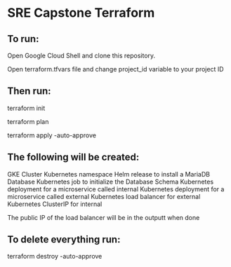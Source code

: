 # SRE Capstone Terraform 

## To run:

Open Google Cloud Shell and clone this repository.

Open terraform.tfvars file and change project_id variable to your project ID

## Then run: 
terraform init

terraform plan

terraform apply -auto-approve

## The following will be created:
GKE Cluster
Kubernetes namespace
Helm release to install a MariaDB Database
Kubernetes job to initialize the Database Schema
Kubernetes deployment for a microservice called internal
Kubernetes deployment for a microservice called external 
Kubernetes load balancer for external
Kubernetes ClusterIP for internal

The public IP of the load balancer will be in the outputt when done

## To delete everything run:
terraform destroy -auto-approve

